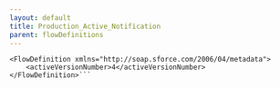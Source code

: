 ```yaml
---
layout: default
title: Production_Active_Notification
parent: flowDefinitions
---
```


```<?xml version="1.0" encoding="UTF-8"?>
<FlowDefinition xmlns="http://soap.sforce.com/2006/04/metadata">
    <activeVersionNumber>4</activeVersionNumber>
</FlowDefinition>```
